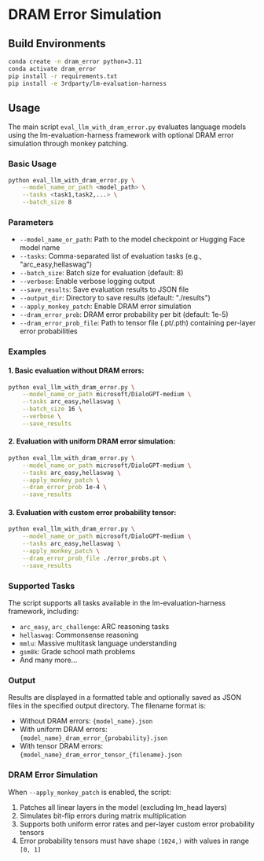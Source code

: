 # DRAM Error Simulation

## Build Environments
```bash
conda create -n dram_error python=3.11
conda activate dram_error
pip install -r requirements.txt
pip install -e 3rdparty/lm-evaluation-harness
```

## Usage

The main script `eval_llm_with_dram_error.py` evaluates language models using the lm-evaluation-harness framework with optional DRAM error simulation through monkey patching.

### Basic Usage

```bash
python eval_llm_with_dram_error.py \
    --model_name_or_path <model_path> \
    --tasks <task1,task2,...> \
    --batch_size 8
```

### Parameters

- `--model_name_or_path`: Path to the model checkpoint or Hugging Face model name
- `--tasks`: Comma-separated list of evaluation tasks (e.g., "arc_easy,hellaswag")
- `--batch_size`: Batch size for evaluation (default: 8)
- `--verbose`: Enable verbose logging output
- `--save_results`: Save evaluation results to JSON file
- `--output_dir`: Directory to save results (default: "./results")
- `--apply_monkey_patch`: Enable DRAM error simulation
- `--dram_error_prob`: DRAM error probability per bit (default: 1e-5)
- `--dram_error_prob_file`: Path to tensor file (.pt/.pth) containing per-layer error probabilities

### Examples

#### 1. Basic evaluation without DRAM errors:
```bash
python eval_llm_with_dram_error.py \
    --model_name_or_path microsoft/DialoGPT-medium \
    --tasks arc_easy,hellaswag \
    --batch_size 16 \
    --verbose \
    --save_results
```

#### 2. Evaluation with uniform DRAM error simulation:
```bash
python eval_llm_with_dram_error.py \
    --model_name_or_path microsoft/DialoGPT-medium \
    --tasks arc_easy,hellaswag \
    --apply_monkey_patch \
    --dram_error_prob 1e-4 \
    --save_results
```

#### 3. Evaluation with custom error probability tensor:
```bash
python eval_llm_with_dram_error.py \
    --model_name_or_path microsoft/DialoGPT-medium \
    --tasks arc_easy,hellaswag \
    --apply_monkey_patch \
    --dram_error_prob_file ./error_probs.pt \
    --save_results
```

### Supported Tasks

The script supports all tasks available in the lm-evaluation-harness framework, including:
- `arc_easy`, `arc_challenge`: ARC reasoning tasks
- `hellaswag`: Commonsense reasoning
- `mmlu`: Massive multitask language understanding
- `gsm8k`: Grade school math problems
- And many more...

### Output

Results are displayed in a formatted table and optionally saved as JSON files in the specified output directory. The filename format is:
- Without DRAM errors: `{model_name}.json`
- With uniform DRAM errors: `{model_name}_dram_error_{probability}.json`
- With tensor DRAM errors: `{model_name}_dram_error_tensor_{filename}.json`

### DRAM Error Simulation

When `--apply_monkey_patch` is enabled, the script:
1. Patches all linear layers in the model (excluding lm_head layers)
2. Simulates bit-flip errors during matrix multiplication
3. Supports both uniform error rates and per-layer custom error probability tensors
4. Error probability tensors must have shape `(1024,)` with values in range `[0, 1]`

